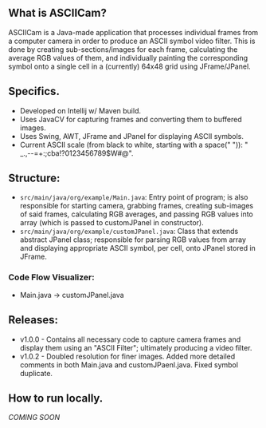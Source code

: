## What is ASCIICam?

ASCIICam is a Java-made application that processes individual frames from a computer camera in order to produce an ASCII symbol video filter.
This is done by creating sub-sections/images for each frame, calculating the average RGB values of them, and individually painting the corresponding symbol onto a single cell
in a (currently) 64x48 grid using JFrame/JPanel.

## Specifics.
* Developed on Intellij w/ Maven build.
* Uses JavaCV for capturing frames and converting them to buffered images.
* Uses Swing, AWT, JFrame and JPanel for displaying ASCII symbols.
* Current ASCII scale (from black to white, starting with a space(" ")): " _.,--=+:;cba!?0123456789$W#@".

## Structure:
* `src/main/java/org/example/Main.java`: Entry point of program; is also responsible for starting camera, grabbing frames, creating sub-images of said frames, calculating RGB averages,
and passing RGB values into array (which is passed to customJPanel in constructor).
* `src/main/java/org/example/customJPanel.java`: Class that extends abstract JPanel class; responsible for parsing RGB values from array and displaying appropriate ASCII symbol, per
cell, onto JPanel stored in JFrame.

### Code Flow Visualizer: 
* Main.java -> customJPanel.java

## Releases: 
* v1.0.0 - Contains all necessary code to capture camera frames and display them using an "ASCII Filter"; ultimately producing a video filter.
* v1.0.2 - Doubled resolution for finer images. Added more detailed comments in both Main.java and customJPaenl.java. Fixed symbol duplicate.

## How to run locally.
*COMING SOON*
